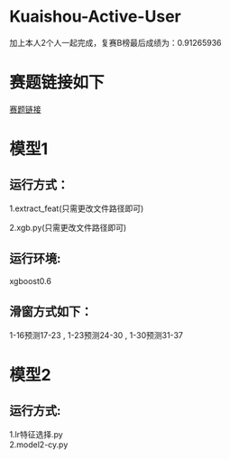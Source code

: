 # Kuaishou-Active-User
加上本人2个人一起完成，复赛B榜最后成绩为：0.91265936
# 赛题链接如下    
[赛题链接](https://www.kesci.com/home/competition/5ab8c36a8643e33f5138cba4/content) 


# 模型1
## 运行方式：
  1.extract_feat(只需更改文件路径即可)  

  2.xgb.py(只需更改文件路径即可)

## 运行环境:  
  xgboost0.6

## 滑窗方式如下：
1-16预测17-23 ,
1-23预测24-30 ,
1-30预测31-37

# 模型2
 ## 运行方式:
 1.lr特征选择.py <br>
 2.model2-cy.py
